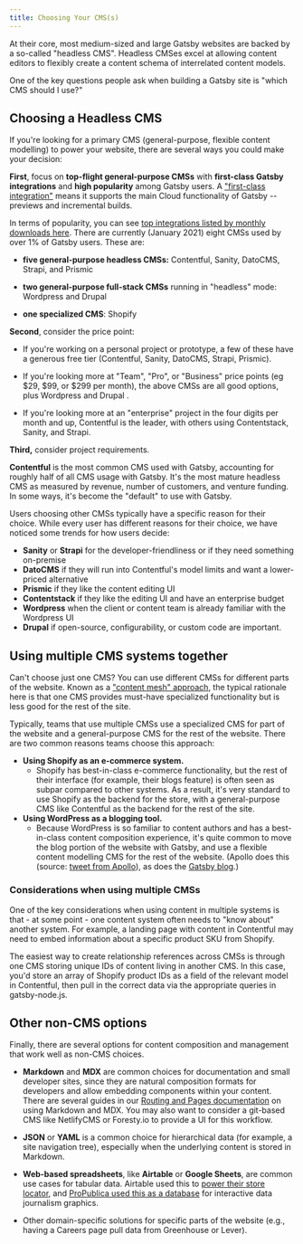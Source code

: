 ```yaml
---
title: Choosing Your CMS(s)
---
```


At their core, most medium-sized and large Gatsby websites are backed by a so-called "headless CMS". Headless CMSes excel at allowing content editors to flexibly create a content schema of interrelated content models.

One of the key questions people ask when building a Gatsby site is "which CMS should I use?"

## Choosing a Headless CMS

If you're looking for a primary CMS (general-purpose, flexible content modelling) to power your website, there are several ways you could make your decision:

**First**, focus on **top-flight general-purpose CMSs** with **first-class Gatsby integrations** and **high popularity** among Gatsby users. A ["first-class integration"](https://support.gatsbyjs.com/hc/en-us/articles/360052503494-Developing-a-first-class-CMS-integration-for-Gatsby-Cloud) means it supports the main Cloud functionality of Gatsby -- previews and incremental builds.

In terms of popularity, you can see [top integrations listed by monthly downloads here](https://www.gatsbyjs.com/plugins?=gatsby-source). There are currently (January 2021) eight CMSs used by over 1% of Gatsby users. These are:

- **five general-purpose headless CMSs:** Contentful, Sanity, DatoCMS, Strapi, and Prismic

- **two general-purpose full-stack CMSs** running in "headless" mode: Wordpress and Drupal

- **one specialized CMS**: Shopify

**Second**, consider the price point:

- If you're working on a personal project or prototype, a few of these have a generous free tier (Contentful, Sanity, DatoCMS, Strapi, Prismic).

- If you're looking more at "Team", "Pro", or "Business" price points (eg $29, $99, or \$299 per month), the above CMSs are all good options, plus Wordpress and Drupal .

- If you're looking more at an "enterprise" project in the four digits per month and up, Contentful is the leader, with others using Contentstack, Sanity, and Strapi.

**Third,** consider project requirements.

**Contentful** is the most common CMS used with Gatsby, accounting for roughly half of all CMS usage with Gatsby. It's the most mature headless CMS as measured by revenue, number of customers, and venture funding. In some ways, it's become the "default" to use with Gatsby.

Users choosing other CMSs typically have a specific reason for their choice. While every user has different reasons for their choice, we have noticed some trends for how users decide:

- **Sanity** or **Strapi** for the developer-friendliness or if they need something on-premise
- **DatoCMS** if they will run into Contentful's model limits and want a lower-priced alternative
- **Prismic** if they like the content editing UI
- **Contentstack** if they like the editing UI and have an enterprise budget
- **Wordpress** when the client or content team is already familiar with the Wordpress UI
- **Drupal** if open-source, configurability, or custom code are important.

## Using multiple CMS systems together

Can't choose just one CMS? You can use different CMSs for different parts of the website. Known as a ["content mesh" approach](https://www.gatsbyjs.com/blog/2018-10-04-journey-to-the-content-mesh/), the typical rationale here is that one CMS provides must-have specialized functionality but is less good for the rest of the site.

Typically, teams that use multiple CMSs use a specialized CMS for part of the website and a general-purpose CMS for the rest of the website. There are two common reasons teams choose this approach:

- **Using Shopify as an e-commerce system.**
    - Shopify has best-in-class e-commerce functionality, but the rest of their interface (for example, their blogs feature) is often seen as subpar compared to other systems. As a result, it's very standard to use Shopify as the backend for the store, with a general-purpose CMS like Contentful as the backend for the rest of the site.
- **Using WordPress as a blogging tool.**
    - Because WordPress is so familiar to content authors and has a best-in-class content composition experience, it's quite common to move the blog portion of the website with Gatsby, and use a flexible content modelling CMS for the rest of the website. (Apollo does this (source: [tweet from Apollo](https://twitter.com/apollographql/status/1250479066605662210)), as does the [Gatsby blog](gatsbyjs.com/blog).)

### Considerations when using multiple CMSs

One of the key considerations when using content in multiple systems is that - at some point - one content system often needs to "know about" another system. For example, a landing page with content in Contentful may need to embed information about a specific product SKU from Shopify.

The easiest way to create relationship references across CMSs is through one CMS storing unique IDs of content living in another CMS. In this case, you'd store an array of Shopify product IDs as a field of the relevant model in Contentful, then pull in the correct data via the appropriate queries in gatsby-node.js.

## Other non-CMS options

Finally, there are several options for content composition and management that work well as non-CMS choices.

- **Markdown** and **MDX** are common choices for documentation and small developer sites, since they are natural composition formats for developers and allow embedding components within your content. There are several guides in our [Routing and Pages documentation](https://www.gatsbyjs.com/docs/how-to/routing/) on using Markdown and MDX. You may also want to consider a git-based CMS like NetlifyCMS or Foresty.io to provide a UI for this workflow.

- **JSON** or **YAML** is a common choice for hierarchical data (for example, a site navigation tree), especially when the underlying content is stored in Markdown.

- **Web-based spreadsheets**, like **Airtable** or **Google Sheets**, are common use cases for tabular data. Airtable used this to [power their store locator](https://www.gatsbyjs.com/blog/2020-05-07-gatsby-delivers-impossible-burgers-map/), and [ProPublica used this as a database](https://www.gatsbyjs.com/blog/2019-03-29-interview-with-david-eads/) for interactive data journalism graphics.

- Other domain-specific solutions for specific parts of the website (e.g., having a Careers page pull data from Greenhouse or Lever).
